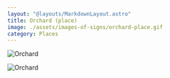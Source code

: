 ```yaml
---
layout: "@layouts/MarkdownLayout.astro"
title: Orchard (place)
image: ./assets/images-of-signs/orchard-place.gif
category: Places
---
```


![Orchard](@signs/orchard-place.gif)

![Orchard](@signs/orchard-place-different-signer-1.gif)
